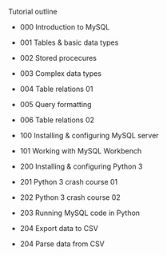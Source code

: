 Tutorial outline
- 000 Introduction to MySQL
- 001 Tables & basic data types
- 002 Stored procecures
- 003 Complex data types
- 004 Table relations 01
- 005 Query formatting
- 006 Table relations 02

- 100 Installing & configuring MySQL server
- 101 Working with MySQL Workbench

- 200 Installing & configuring Python 3
- 201 Python 3 crash course 01
- 202 Python 3 crash course 02
- 203 Running MySQL code in Python
- 204 Export data to CSV
- 204 Parse data from CSV